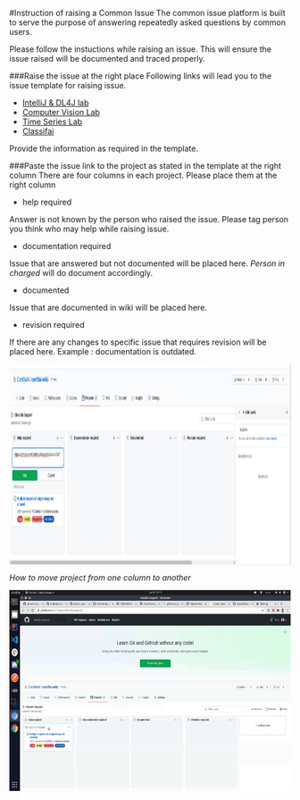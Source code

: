 #Instruction of raising a Common Issue
The common issue platform is built to serve the purpose of answering repeatedly asked questions by common users.

Please follow the instuctions while raising an issue. This will ensure the issue raised will be documented and traced properly.

###Raise the issue at the right place
Following links will lead you to the issue template for raising issue. 
- [IntelliJ & DL4J lab]()
- [Computer Vision Lab]()
- [Time Series Lab]()
- [Classifai]()

Provide the information as required in the template.

###Paste the issue link to the project as stated in the template at the right column
There are four columns in each project. Please place them at the right column
- help required
  
Answer is not known by the person who raised the issue. Please tag person you think who may help while raising issue.
- documentation required
  
Issue that are answered but not documented will be placed here. *Person in charged* will do document accordingly.
- documented
  
Issue that are documented in wiki will be placed here.
- revision required

If there are any changes to specific issue that requires revision will be placed here.
Example : documentation is outdated.

<p align="center">
  <img align="middle" width="650" height="360" src="0.png"/>
</p>

*How to move project from one column to another*

<p align="center">
  <img align="middle" width="650" height="360" src="0.gif"/>
</p>
